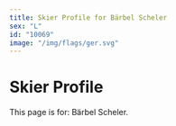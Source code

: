 ```yaml
---
title: Skier Profile for Bärbel Scheler
sex: "L"
id: "10069"
image: "/img/flags/ger.svg" 
---
```


# Skier Profile

This page is for: Bärbel Scheler.
    